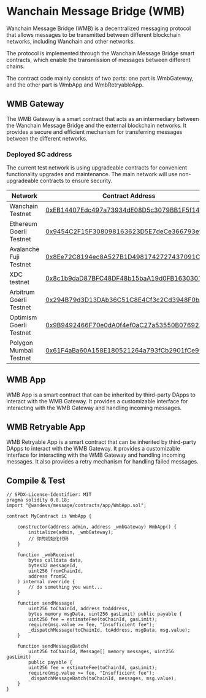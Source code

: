 # Wanchain Message Bridge (WMB)

Wanchain Message Bridge (WMB) is a decentralized messaging protocol that allows messages to be transmitted between different blockchain networks, including Wanchain and other networks.

The protocol is implemented through the Wanchain Message Bridge smart contracts, which enable the transmission of messages between different chains.

The contract code mainly consists of two parts: one part is WmbGateway, and the other part is WmbApp and WmbRetryableApp.

## WMB Gateway

The WMB Gateway is a smart contract that acts as an intermediary between the Wanchain Message Bridge and the external blockchain networks. It provides a secure and efficient mechanism for transferring messages between the different networks. 

### Deployed SC address

The current test network is using upgradeable contracts for convenient functionality upgrades and maintenance. The main network will use non-upgradeable contracts to ensure security.

| Network | Contract Address |
| --- | --- |
| Wanchain Testnet | [0xEB14407Edc497a73934dE08D5c3079BB1F5f145D](https://testnet.wanscan.org/address/0xEB14407Edc497a73934dE08D5c3079BB1F5f145D) |
| Ethereum Goerli Testnet  | [0x9454C2F15F308098163623D5E7deCe366793efD3](https://goerli.etherscan.io/address/0x9454C2F15F308098163623D5E7deCe366793efD3) |
| Avalanche Fuji Testnet | [0x8Ee72C8194ec8A527B1D4981742727437091C913](https://testnet.snowtrace.io/address/0x8Ee72C8194ec8A527B1D4981742727437091C913) |
| XDC testnet | [0x8c1b9daD87BFC48DF48b15baA19d0FB163030169](https://apothem.xinfinscan.com/address/xdc8c1b9daD87BFC48DF48b15baA19d0FB163030169#transactions) |
| Arbitrum Goerli Testnet | [0x294B79d3D13DAb36C51C8E4Cf3c2Cd3948F0bA4C](https://testnet.arbiscan.io/address/0x294B79d3D13DAb36C51C8E4Cf3c2Cd3948F0bA4C) |
| Optimism Goerli Testnet | [0x9B9492466F70e0dA0f4ef0aC27a53550B0769232](https://goerli-optimism.etherscan.io/address/0x9B9492466F70e0dA0f4ef0aC27a53550B0769232) |
| Polygon Mumbai Testnet | [0x61F4aBa60A158E180521264a793fCb2901fCe998](https://mumbai.polygonscan.com/address/0x61F4aBa60A158E180521264a793fCb2901fCe998) |

## WMB App

WMB App is a smart contract that can be inherited by third-party DApps to interact with the WMB Gateway. It provides a customizable interface for interacting with the WMB Gateway and handling incoming messages.

## WMB Retryable App

WMB Retryable App is a smart contract that can be inherited by third-party DApps to interact with the WMB Gateway. It provides a customizable interface for interacting with the WMB Gateway and handling incoming messages. It also provides a retry mechanism for handling failed messages.


## Compile & Test

```
// SPDX-License-Identifier: MIT
pragma solidity 0.8.18;
import "@wandevs/message/contracts/app/WmbApp.sol";

contract MyContract is WmbApp {
    
    constructor(address admin, address _wmbGateway) WmbApp() {
        initialize(admin, _wmbGateway);
        // 你的初始化代码
    }

    function _wmbReceive(
        bytes calldata data,
        bytes32 messageId,
        uint256 fromChainId,
        address fromSC
    ) internal override {
		// do something you want...
    }

    function sendMessage(
        uint256 toChainId, address toAddress, 
        bytes memory msgData, uint256 gasLimit) public payable {
        uint256 fee = estimateFee(toChainId, gasLimit);
        require(msg.value >= fee, "Insufficient fee");
        _dispatchMessage(toChainId, toAddress, msgData, msg.value);
    }

    function sendMessageBatch(
        uint256 toChainId, Message[] memory messages, uint256 gasLimit) 
        public payable {
        uint256 fee = estimateFee(toChainId, gasLimit);
        require(msg.value >= fee, "Insufficient fee");
        _dispatchMessageBatch(toChainId, messages, msg.value);
    }
}

```